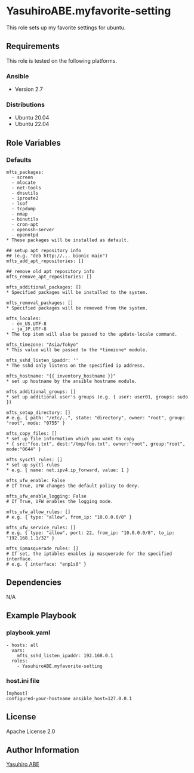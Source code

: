 YasuhiroABE.myfavorite-setting
==============================

This role sets up my favorite settings for ubuntu.

Requirements
------------

This role is tested on the following platforms.

### Ansible
- Version 2.7

### Distributions
- Ubuntu 20.04
- Ubuntu 22.04

Role Variables
--------------

### Defaults

    mfts_packages:
      - screen
      - mlocate
      - net-tools
      - dnsutils
      - iproute2
      - lsof
      - tcpdump
      - nmap
      - binutils
      - cron-apt
      - openssh-server
      - openntpd
    * These packages will be installed as default.

    ## setup apt repository info
    ## (e.g. "deb http://... bionic main")
    mfts_add_apt_repositories: []

    ## remove old apt repository info 
    mfts_remove_apt_repositories: []

    mfts_additional_packages: []
    * Specified packages will be installed to the system.
    
    mfts_removal_packages: []
    * Specified packages will be removed from the system.
    
    mfts_locales:
      - en_US.UTF-8
      - ja_JP.UTF-8
    * The top item will also be passed to the update-locale command.
      
    mfts_timezone: "Asia/Tokyo"
    * This value will be passed to the *timezone* module.

    mfts_sshd_listen_ipaddr: ''
    * The sshd only listens on the specified ip address.
    
    mfts_hostname: "{{ inventory_hostname }}"
    * set up hostname by the ansible hostname module.

    mfts_additional_groups: []
    * set up additional user's groups (e.g. { user: user01, groups: sudo })

    mfts_setup_directory: []
    # e.g. { path: "/etc/..", state: "directory", owner: "root", group: "root", mode: "0755" }

    mfts_copy_files: []
    * set up file information which you want to copy
    * { src:"foo.txt", dest:"/tmp/foo.txt", owner:"root", group:"root", mode:"0644" }

    mfts_sysctl_rules: []
    * set up syctl rules
    * e.g. { name: net.ipv4.ip_forward, value: 1 }

    mfts_ufw_enable: False
    # If True, UFW changes the default policy to deny.

    mfts_ufw_enable_logging: False
    # If True, UFW enables the logging mode.

    mfts_ufw_allow_rules: []
    # e.g. { type: "allow", from_ip: "10.0.0.0/8" }

    mfts_ufw_service_rules: []
    # e.g. { type: "allow", port: 22, from_ip: "10.0.0.0/8", to_ip: "192.168.1.1/32" }

    mfts_ipmasquerade_rules: []
    # If set, the iptables enables ip masquerade for the specified interface.
    # e.g. { interface: "enp1s0" }

Dependencies
------------

N/A

Example Playbook
----------------

### playbook.yaml

    - hosts: all
      vars:
        mfts_sshd_listen_ipaddr: 192.168.0.1
      roles:
        - YasuhiroABE.myfavorite-setting

### host.ini file

    [myhost]
    configured-your-hostname ansible_host=127.0.0.1

License
-------

Apache License 2.0

Author Information
------------------

[Yasuhiro ABE](http://www.yasundial.org/foaf.xml)


